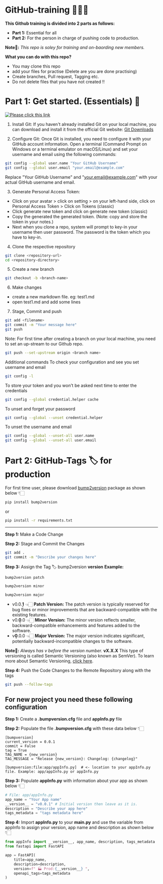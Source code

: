 # GitHub-training 👨🏻‍💻
**This Github training is divided into 2 parts as follows:**
- **Part 1:** Essential for all
- **Part 2:** For the person in charge of pushing code to production.

**Note📝:** *This repo is soley for training and on-baording new members.* 

**What you can do with this repo?**
- You may clone this repo
- add your files for practise (Delete are you are done practising)
- Create branches, Pull request, Tagging etc.
- Do not delete files that you have not created ‼️

  
# Part 1: Get started. (Essentials) 🐣
[![Please click this link](https://cdn-icons-png.flaticon.com/512/4404/4404094.png)](https://coolriots.bitrix24.com/~upNjb)

1. Install Git:
If you haven't already installed Git on your local machine, you can download and install it from the official Git website: [Git Downloads](https://git-scm.com/downloads)

2. Configure Git:
Once Git is installed, you need to configure it with your GitHub account information. Open a terminal (Command Prompt on Windows or a terminal emulator on macOS/Linux) and set your username and email using the following commands:
```bash
git config --global user.name "Your GitHub Username"
git config --global user.email "your.email@example.com"
```
Replace "Your GitHub Username" and "your.email@example.com" with your actual GitHub username and email.

3. Generate Personal Access Token:
- Click on your avatar > click on setting > on your left-hand side, click on Personal Access Token > Click on Tokens (classic)
- Click generate new token and click on generate new token (classic)
- Copy the generated the generated token. (Note: copy and store the token in your notes.)
- Next when you clone a repo, system will prompt to key-in your username then user password. The password is the token which you have to key-in.

4. Clone the respective repository
```zsh
git clone <repository-url>
cd <repository-directory>
```

5. Create a new branch
```zsh
git checkout -b <branch-name>
```

6. Make changes
- create a new markdown file. eg: test1.md
- open test1.md and add some lines

7. Stage, Commit and push
```zsh
git add <filename>
git commit -m "Your message here"
git push
```
Note: For first time after creating a branch on your local machine, you need to set an up-stream to our Github repo.
```zsh
git push --set-upstream origin <branch name>
```

Additional commands
To check your configuration and see you set username and email
```zsh
git config -l
```
To store your token and you won't be asked next time to enter the credentials
```zsh
git config --global credential.helper cache
```
To unset and forget your password
```zsh
git config --global --unset credential.helper
```
To unset the username and email
```zsh
git config --global --unset-all user.name
git config --global --unset-all user.email
```


# Part 2: GitHub-Tags 🏷️ for production

For first time user, please download [bump2version](https://pypi.org/project/bump2version/) package as shown below 👇🏻
```zsh
pip install bump2version
```
or
```zsh
pip install -r requirements.txt
```
---------------------------

**Step 1:** Make a Code Change

**Step 2:** Stage and Commit the Changes
```zsh
git add .
git commit -m "Describe your changes here"
```
**Step 3:** Assign the Tag 🏷️ bump2version **version**
**Example:**
```zsh
bump2version patch
```
```zsh
bump2version minor
```
```zsh
bump2version major
```
- v0.0.**1͎** 👈🏻 **Patch Version:** The patch version is typically reserved for bug fixes or minor improvements that are backward-compatible with the existing features.
- v0.**0͎**.0 👈🏻 **Minor Version:** The minor version reflects smaller, backward-compatible enhancements and features added to the software.
- v**0͎**.0.0 👈🏻 **Major Version:** The major version indicates significant, potentially backward-incompatible changes to the software.

**Note📝:** _Always has v before the version number._ **vX.X.X** This type of versioning is called Semantic Versioning (also known as SemVer).
To learn more about Semantic Versioning, [click here](https://www.geeksforgeeks.org/introduction-semantic-versioning/).

**Step 4:** Push the Code Changes to the Remote Repository along with the tags
```zsh
git push --follow-tags                                               
```

## For new project you need these following configuration

**Step 1:** Create a **.bumpversion.cfg** file and **appInfo.py** file

**Step 2:** Populate the file **.bumpversion.cfg** with these data below 👇🏻
```
[bumpversion]
current_version = 0.0.1
commit = False
tag = True
TAG_NAME = {new_version}
TAG_MESSAGE = "Release {new_version}: Changelog: {changelog}"

[bumpversion:file:app/appInfo.py]  # <- location to your appInfo.py file. Example: app/appInfo.py or appInfo.py
```
**Step 3:** Populate **appInfo.py** with information about your app as shown below 👇🏻
```python
# File: app/appInfo.py 
app_name = "Your App name"
__version__ = "v0.0.1" # Initial version then leave as it is. 
description = "Describe your app here"
tags_metadata = "tags metadata here"
```
**Step 4:** Import **appInfo.py** to your **main.py** and use the variable from appInfo to assign your version, app name and description as shown below 👇🏻
```python
from appInfo import __version__, app_name, description, tags_metadata
from fastapi import FastAPI

app = FastAPI(
    title=app_name,
    description=description,
    version=f" 🏭 Prod:{__version__} ",
    openapi_tags=tags_metadata
)


```



